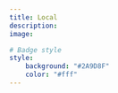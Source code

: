 ```yaml
---
title: Local
description: 
image:

# Badge style
style:
    background: "#2A9D8F"
    color: "#fff"
---
```

